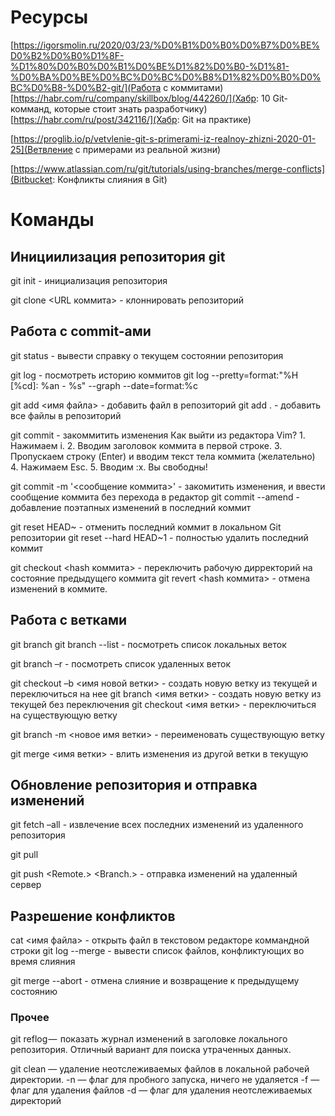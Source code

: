 # Ресурсы
[https://igorsmolin.ru/2020/03/23/%D0%B1%D0%B0%D0%B7%D0%BE%D0%B2%D0%B0%D1%8F-%D1%80%D0%B0%D0%B1%D0%BE%D1%82%D0%B0-%D1%81-%D0%BA%D0%BE%D0%BC%D0%BC%D0%B8%D1%82%D0%B0%D0%BC%D0%B8-%D0%B2-git/](Работа с коммитами)
[https://habr.com/ru/company/skillbox/blog/442260/](Хабр: 10 Git-комманд, которые стоит знать разработчику)
[https://habr.com/ru/post/342116/](Хабр: Git на практике)

[https://proglib.io/p/vetvlenie-git-s-primerami-iz-realnoy-zhizni-2020-01-25](Ветвление с примерами из реальной жизни)

[https://www.atlassian.com/ru/git/tutorials/using-branches/merge-conflicts](Bitbucket: Конфликты слияния в Git)


# Команды

## Инициилизация репозитория git

git init - инициализация репозитория

git clone <URL коммита> - клоннировать репозиторий

## Работа с commit-ами
git status - вывести справку о текущем состоянии репозитория

git log - посмотреть историю коммитов
git log --pretty=format:"%H [%cd]: %an - %s" --graph --date=format:%c


git add <имя файла> - добавить файл в репозиторий
git add . - добавить все файлы в репозиторий

git commit - закоммитить изменения
Как выйти из редактора Vim?
    1. Нажимаем i.
    2. Вводим заголовок коммита в первой строке.
    3. Пропускаем строку (Enter) и вводим текст тела коммита (желательно)
    4. Нажимаем Esc.
    5. Вводим :x.
    Вы свободны!

git commit -m '<cообщение коммита>' - закомитить изменения, и ввести сообщение коммита без перехода в редактор
git commit --amend - добавление поэтапных изменений в последний коммит



git reset HEAD~ - отменить последний коммит в локальном Git репозитории
git reset --hard HEAD~1 - полностью удалить последний коммит

git checkout <hash коммита> - переключить рабочую дирректорий на состояние предыдущего коммита
git revert <hash коммита> - отмена изменений в коммите.

## Работа с ветками

git branch
git branch --list - посмотреть список локальных веток

git branch –r - посмотреть список удаленных веток

git checkout –b <имя новой ветки> - создать новую ветку из текущей и переключиться на нее
git branch <имя ветки> - создать новую ветку из текущей без переключения
git checkout <имя ветки> - переключиться на существующую ветку

git branch -m <новое имя ветки> - переименовать существующую ветку

git merge <имя ветки> - влить изменения из другой ветки в текущую

## Обновление репозитория и отправка изменений

git fetch –all - извлечение всех последних изменений из удаленного репозитория

git pull

git push <Remote.> <Branch.> - отправка изменений на удаленный сервер




## Разрешение конфликтов

cat <имя файла> - открыть файл в текстовом редакторе коммандной строки
git log --merge - вывести список файлов, конфликтующих во время слияния

git merge --abort - отмена слияние и возвращение к предыдущему состоянию

### Прочее
git reflog —  показать журнал изменений в заголовке локального репозитория. Отличный вариант для поиска утраченных данных.

git clean — удаление неотслеживаемых файлов в локальной рабочей директории.
    -n — флаг для пробного запуска, ничего не удаляется
    -f — флаг для удаления файлов
    -d — флаг для удаления неотслеживаемых директорий